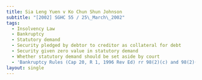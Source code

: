 ```yaml
---
title: Sia Leng Yuen v Ko Chun Shun Johnson
subtitle: "[2002] SGHC 55 / 25\_March\_2002"
tags:
  - Insolvency Law
  - Bankruptcy
  - Statutory demand
  - Security pledged by debtor to creditor as collateral for debt
  - Security given zero value in statutory demand
  - Whether statutory demand should be set aside by court
  - 'Bankruptcy Rules (Cap 20, R 1, 1996 Rev Ed) rr 98(2)(c) and 98(2)(e)'
layout: single
---
```


